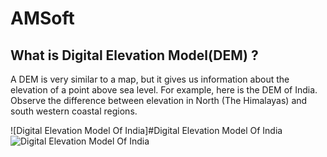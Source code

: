 # AMSoft

## What is Digital Elevation Model(DEM) ? 
A DEM is very similar to a map, but it gives us information about the elevation of a point above sea level.
For example, here is the DEM of India. Observe the difference between elevation in North (The Himalayas) and south western coastal regions.

![Digital Elevation Model Of India]#Digital Elevation Model Of India
![Digital Elevation Model Of India](https://www.researchgate.net/profile/Sitharam_Thallak/publication/263699748/figure/fig7/AS:268820552089604@1441103222150/Digital-elevation-model-SRTM-DEM-for-entire-India-resampled-to-0101-grid-size.png)
